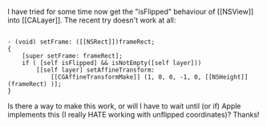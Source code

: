 I have tried for some time now get the "isFlipped" behaviour of [[NSView]] into [[CALayer]].
The recent try doesn't work at all:

<code>
- (void) setFrame: ([[NSRect]])frameRect;
{
	[super setFrame: frameRect];
	if ( [self isFlipped] && isNotEmpty([self layer]))
		[[self layer] setAffineTransform: 
			[[CGAffineTransformMake]] (1, 0, 0, -1, 0, [[NSHeight]](frameRect) )];
} 
</code>
 
Is there a way to make this work, or will I have to wait until (or if) Apple implements this
 (I really HATE working with unflipped coordinates)? Thanks!